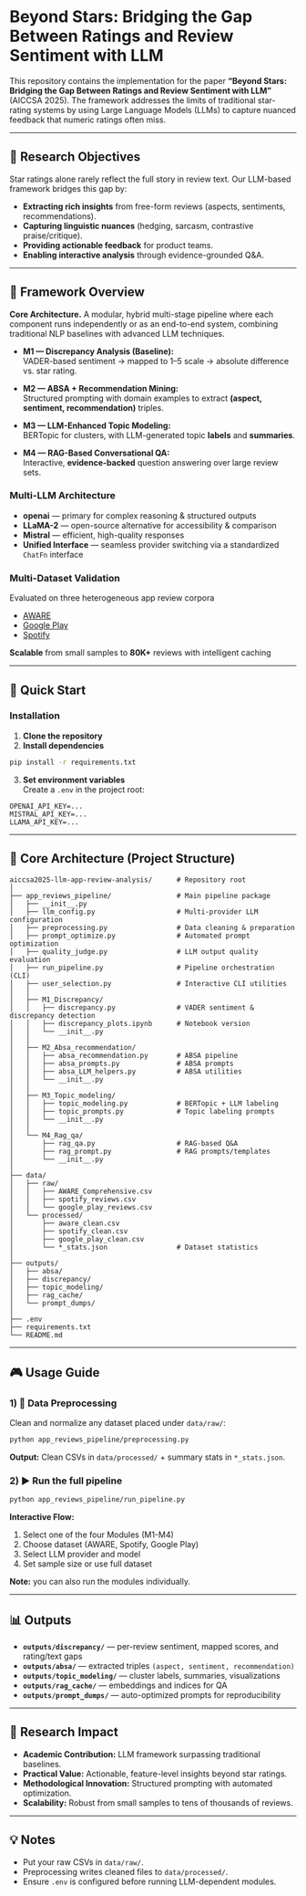 # Beyond Stars: Bridging the Gap Between Ratings and Review Sentiment with LLM

This repository contains the implementation for the paper **“Beyond Stars: Bridging the Gap Between Ratings and Review Sentiment with LLM”** (AICCSA 2025). The framework addresses the limits of traditional star-rating systems by using Large Language Models (LLMs) to capture nuanced feedback that numeric ratings often miss.

---

## 🎯 Research Objectives

Star ratings alone rarely reflect the full story in review text. Our LLM-based framework bridges this gap by:

- **Extracting rich insights** from free-form reviews (aspects, sentiments, recommendations).
- **Capturing linguistic nuances** (hedging, sarcasm, contrastive praise/critique).
- **Providing actionable feedback** for product teams.
- **Enabling interactive analysis** through evidence-grounded Q&A.

---

## 🧩 Framework Overview

**Core Architecture.** A modular, hybrid multi-stage pipeline where each component runs independently or as an end-to-end system, combining traditional NLP baselines with advanced LLM techniques.

- **M1 — Discrepancy Analysis (Baseline):**  
  VADER-based sentiment → mapped to 1–5 scale → absolute difference vs. star rating.

- **M2 — ABSA + Recommendation Mining:**  
  Structured prompting with domain examples to extract **(aspect, sentiment, recommendation)** triples.

- **M3 — LLM-Enhanced Topic Modeling:**  
  BERTopic for clusters, with LLM-generated topic **labels** and **summaries**.

- **M4 — RAG-Based Conversational QA:**  
  Interactive, **evidence-backed** question answering over large review sets.

### Multi-LLM Architecture

- **openai** — primary for complex reasoning & structured outputs  
- **LLaMA-2** — open-source alternative for accessibility & comparison  
- **Mistral** — efficient, high-quality responses  
- **Unified Interface** — seamless provider switching via a standardized `ChatFn` interface

### Multi-Dataset Validation
Evaluated on three heterogeneous app review corpora
- [AWARE](https://zenodo.org/records/5528481)
- [Google Play](https://www.kaggle.com/datasets/prakharrathi25/google-play-store-reviews)
- [Spotify](https://www.kaggle.com/datasets/ashishkumarak/spotify-reviews-playstore-daily-update)

**Scalable** from small samples to **80K+** reviews with intelligent caching

---

## 🚀 Quick Start

### Installation

1) **Clone the repository**
2) **Install dependencies**
```bash
pip install -r requirements.txt
```
3) **Set environment variables**  
Create a `.env` in the project root:
```env
OPENAI_API_KEY=...
MISTRAL_API_KEY=...
LLAMA_API_KEY=...
```

---

## 📁 Core Architecture (Project Structure)

```
aiccsa2025-llm-app-review-analysis/      # Repository root
│
├── app_reviews_pipeline/                # Main pipeline package
│   ├── __init__.py
│   ├── llm_config.py                    # Multi-provider LLM configuration
│   ├── preprocessing.py                 # Data cleaning & preparation
│   ├── prompt_optimize.py               # Automated prompt optimization
│   ├── quality_judge.py                 # LLM output quality evaluation
│   ├── run_pipeline.py                  # Pipeline orchestration (CLI)
│   ├── user_selection.py                # Interactive CLI utilities
│   │
│   ├── M1_Discrepancy/
│   │   ├── discrepancy.py               # VADER sentiment & discrepancy detection
│   │   ├── discrepancy_plots.ipynb      # Notebook version
│   │   └── __init__.py
│   │
│   ├── M2_Absa_recommendation/
│   │   ├── absa_recommendation.py       # ABSA pipeline
│   │   ├── absa_prompts.py              # ABSA prompts
│   │   ├── absa_LLM_helpers.py          # ABSA utilities
│   │   └── __init__.py
│   │
│   ├── M3_Topic_modeling/
│   │   ├── topic_modeling.py            # BERTopic + LLM labeling
│   │   ├── topic_prompts.py             # Topic labeling prompts
│   │   └── __init__.py
│   │
│   └── M4_Rag_qa/
│       ├── rag_qa.py                    # RAG-based Q&A
│       ├── rag_prompt.py                # RAG prompts/templates
│       └── __init__.py
│
├── data/
│   ├── raw/
│   │   ├── AWARE_Comprehensive.csv
│   │   ├── spotify_reviews.csv
│   │   └── google_play_reviews.csv
│   └── processed/
│       ├── aware_clean.csv
│       ├── spotify_clean.csv
│       ├── google_play_clean.csv
│       └── *_stats.json                 # Dataset statistics
│
├── outputs/
│   ├── absa/
│   ├── discrepancy/
│   ├── topic_modeling/
│   ├── rag_cache/
│   └── prompt_dumps/
│
├── .env
├── requirements.txt
└── README.md
```

---

## 🎮 Usage Guide

### 1) 🧹 Data Preprocessing
Clean and normalize any dataset placed under `data/raw/`:
```bash
python app_reviews_pipeline/preprocessing.py
```
**Output:** Clean CSVs in `data/processed/` + summary stats in `*_stats.json`.

### 2) ▶️ Run the full pipeline
```bash
python app_reviews_pipeline/run_pipeline.py
```
**Interactive Flow:**
1. Select one of the four Modules (M1-M4)
2. Choose dataset (AWARE, Spotify, Google Play)  
3. Select LLM provider and model  
4. Set sample size or use full dataset
   
**Note:** you can also run the modules individually.

---

## 📊 Outputs

- **`outputs/discrepancy/`** — per-review sentiment, mapped scores, and rating/text gaps  
- **`outputs/absa/`** — extracted triples `(aspect, sentiment, recommendation)`  
- **`outputs/topic_modeling/`** — cluster labels, summaries, visualizations  
- **`outputs/rag_cache/`** — embeddings and indices for QA  
- **`outputs/prompt_dumps/`** — auto-optimized prompts for reproducibility

---

## 🧪 Research Impact

- **Academic Contribution:** LLM framework surpassing traditional baselines.  
- **Practical Value:** Actionable, feature-level insights beyond star ratings.  
- **Methodological Innovation:** Structured prompting with automated optimization.  
- **Scalability:** Robust from small samples to tens of thousands of reviews.

---

## 💡 Notes

- Put your raw CSVs in `data/raw/`.  
- Preprocessing writes cleaned files to `data/processed/`.  
- Ensure `.env` is configured before running LLM-dependent modules.
